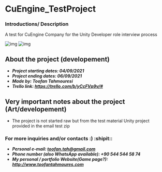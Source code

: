 # CuEngine_TestProject

### Introductions/ Description
A test for CuEngine Company for the Unity Developer role interview process

![img](https://github.com/toofantah/CuEngine_TestProject/blob/main/GitHub_img_src_1.png?raw=true)
![img](https://github.com/toofantah/CuEngine_TestProject/blob/main/GitHub_img_src_1.gif?raw=true)

## About the project (developement)
- ***Project starting dates: 04/09/2021***
- ***Project ending dates: 06/09/2021***
- ***Made by: Toofan Tahmouresi***
- ***Trello link: https://trello.com/b/yCcFVp9v/#***

## Very important notes about the project (Art/developement)
- The project is not started raw but from the test material Unity project provided in the email test zip

### For more inquiries and/or contacts :) :shipit:: 
 - ***Personal e-mail: toofan.tah@gmail.com***
 - ***Phone number (also WhatsApp available): +90 544 544 58 74***
 - ***My personal / portfolio Website(Game page?): http://www.toofantahmoures.com***
